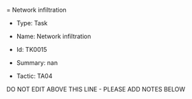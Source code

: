 = Network infiltration

* Type: Task

* Name: Network infiltration

* Id: TK0015

* Summary: nan

* Tactic: TA04

DO NOT EDIT ABOVE THIS LINE - PLEASE ADD NOTES BELOW
